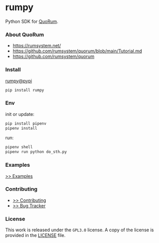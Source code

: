 # rumpy

Python SDK for [QuoRum](https://github.com/rumsystem/quorum).

### About QuoRum

- https://rumsystem.net/
- https://github.com/rumsystem/quorum/blob/main/Tutorial.md
- https://github.com/rumsystem/quorum

### Install

[rumpy@pypi](https://pypi.org/project/rumpy/)

```sh
pip install rumpy
```

### Env

init or update:

```sh
pip install pipenv
pipenv install
```

run:

```sh
pipenv shell
pipenv run python do_sth.py
```

### Examples

[>> Examples](https://github.com/liujuanjuan1984/rumpy/tree/master/examples)

### Contributing

- [>> Contributing](https://github.com/liujuanjuan1984/rumpy/tree/master/.github/CONTRIBUTING.md)
- [>> Bug Tracker](https://github.com/liujuanjuan1984/rumpy/issues/new)

### License

This work is released under the `GPL3.0` license. A copy of the license is provided in the [LICENSE](https://github.com/liujuanjuan1984/rumpy/blob/master/LICENSE) file.
